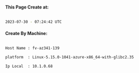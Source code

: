 
   
#### This Page Create at:

```bash

2023-07-30 - 07:24:42 UTC

```

#### Create By Machine:

```bash

Host Name : fv-az341-139

platform  : Linux-5.15.0-1041-azure-x86_64-with-glibc2.35

Ip Local  : 10.1.0.68

```


